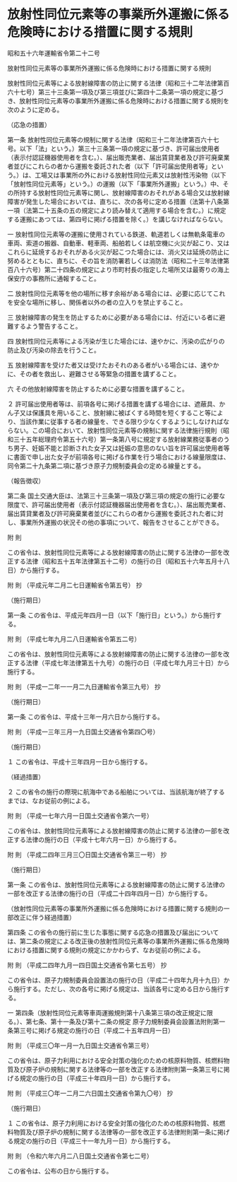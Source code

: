 # 放射性同位元素等の事業所外運搬に係る危険時における措置に関する規則

昭和五十六年運輸省令第二十二号

放射性同位元素等の事業所外運搬に係る危険時における措置に関する規則

放射性同位元素等による放射線障害の防止に関する法律（昭和三十二年法律第百六十七号）第三十三条第一項及び第三項並びに第四十二条第一項の規定に基づき、放射性同位元素等の事業所外運搬に係る危険時における措置に関する規則を次のように定める。

（応急の措置）

第一条 放射性同位元素等の規制に関する法律（昭和三十二年法律第百六十七号。以下「法」という。）第三十三条第一項の規定に基づき、許可届出使用者（表示付認証機器使用者を含む。）、届出販売業者、届出賃貸業者及び許可廃棄業者並びにこれらの者から運搬を委託された者（以下「許可届出使用者等」という。）は、工場又は事業所の外における放射性同位元素又は放射性汚染物（以下「放射性同位元素等」という。）の運搬（以下「事業所外運搬」という。）中、その所持する放射性同位元素等に関し、放射線障害のおそれがある場合又は放射線障害が発生した場合においては、直ちに、次の各号に定める措置（法第十八条第一項（法第二十五条の五の規定により読み替えて適用する場合を含む。）に規定する運搬にあつては、第四号に掲げる措置を除く。）を講じなければならない。

一 放射性同位元素等の運搬に使用されている鉄道、軌道若しくは無軌条電車の車両、索道の搬器、自動車、軽車両、船舶若しくは航空機に火災が起こり、又はこれらに延焼するおそれがある火災が起こつた場合には、消火又は延焼の防止に努めるとともに、直ちに、その旨を消防署若しくは消防法（昭和二十三年法律第百八十六号）第二十四条の規定により市町村長の指定した場所又は最寄りの海上保安庁の事務所に通報すること。

二 放射性同位元素等を他の場所に移す余裕がある場合には、必要に応じてこれを安全な場所に移し、関係者以外の者の立入りを禁止すること。

三 放射線障害の発生を防止するために必要がある場合には、付近にいる者に避難するよう警告すること。

四 放射性同位元素等による汚染が生じた場合には、速やかに、汚染の広がりの防止及び汚染の除去を行うこと。

五 放射線障害を受けた者又は受けたおそれのある者がいる場合には、速やかに、その者を救出し、避難させる等緊急の措置を講ずること。

六 その他放射線障害を防止するために必要な措置を講ずること。

２ 許可届出使用者等は、前項各号に掲げる措置を講ずる場合には、遮蔽具、かん子又は保護具を用いること、放射線に被ばくする時間を短くすること等により、当該作業に従事する者の線量を、できる限り少なくするようにしなければならない。この場合において、放射性同位元素等の規制に関する法律施行規則（昭和三十五年総理府令第五十六号）第一条第八号に規定する放射線業務従事者のうち男子、妊娠不能と診断された女子又は妊娠の意思のない旨を許可届出使用者等に書面で申し出た女子が前項各号に掲げる作業を行う場合における線量限度は、同令第二十九条第二項に基づき原子力規制委員会の定める線量とする。

（報告徴収）

第二条 国土交通大臣は、法第三十三条第一項及び第三項の規定の施行に必要な限度で、許可届出使用者（表示付認証機器届出使用者を含む。）、届出販売業者、届出賃貸業者及び許可廃棄業者並びにこれらの者から運搬を委託された者に対し、事業所外運搬の状況その他の事項について、報告をさせることができる。

附 則

この省令は、放射性同位元素等による放射線障害の防止に関する法律の一部を改正する法律（昭和五十五年法律第五十二号）の施行の日（昭和五十六年五月十八日）から施行する。

附 則 （平成元年二月二七日運輸省令第五号） 抄

（施行期日）

第一条 この省令は、平成元年四月一日（以下「施行日」という。）から施行する。

附 則 （平成七年九月二八日運輸省令第五二号）

この省令は、放射性同位元素等による放射線障害の防止に関する法律の一部を改正する法律（平成七年法律第五十九号）の施行の日（平成七年九月三十日）から施行する。

附 則 （平成一二年一一月二九日運輸省令第三九号） 抄

（施行期日）

第一条 この省令は、平成十三年一月六日から施行する。

附 則 （平成一三年三月一九日国土交通省令第四〇号）

（施行期日）

１ この省令は、平成十三年四月一日から施行する。

（経過措置）

２ この省令の施行の際現に航海中である船舶については、当該航海が終了するまでは、なお従前の例による。

附 則 （平成一七年六月一日国土交通省令第六一号）

この省令は、放射性同位元素等による放射線障害の防止に関する法律の一部を改正する法律の施行の日（平成十七年六月一日）から施行する。

附 則 （平成二四年三月三〇日国土交通省令第三一号） 抄

（施行期日）

第一条 この省令は、放射性同位元素等による放射線障害の防止に関する法律の一部を改正する法律の施行の日（平成二十四年四月一日）から施行する。

（放射性同位元素等の事業所外運搬に係る危険時における措置に関する規則の一部改正に伴う経過措置）

第四条 この省令の施行前に生じた事態に関する応急の措置及び届出については、第二条の規定による改正後の放射性同位元素等の事業所外運搬に係る危険時における措置に関する規則の規定にかかわらず、なお従前の例による。

附 則 （平成二四年九月一四日国土交通省令第七五号） 抄

この省令は、原子力規制委員会設置法の施行の日（平成二十四年九月十九日）から施行する。ただし、次の各号に掲げる規定は、当該各号に定める日から施行する。

一 第四条（放射性同位元素等車両運搬規則第十八条第三項の改正規定に限る。）、第七条、第十一条及び第十二条の規定 原子力規制委員会設置法附則第一条第三号に掲げる規定の施行の日（平成二十五年四月一日）

附 則 （平成三〇年一月一九日国土交通省令第三号）

この省令は、原子力利用における安全対策の強化のための核原料物質、核燃料物質及び原子炉の規制に関する法律等の一部を改正する法律附則第一条第三号に掲げる規定の施行の日（平成三十年四月一日）から施行する。

附 則 （平成三〇年一二月二六日国土交通省令第九〇号） 抄

（施行期日）

１ この省令は、原子力利用における安全対策の強化のための核原料物質、核燃料物質及び原子炉の規制に関する法律等の一部を改正する法律附則第一条に掲げる規定の施行の日（平成三十一年九月一日）から施行する。

附 則 （令和六年六月二八日国土交通省令第七二号）

この省令は、公布の日から施行する。
